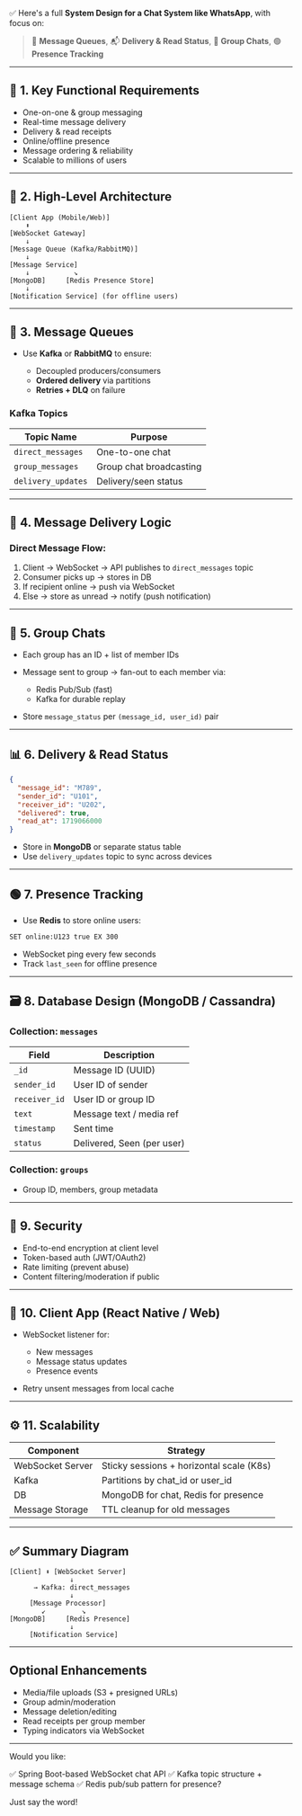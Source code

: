 ✅ Here's a full **System Design for a Chat System like WhatsApp**, with focus on:

> 📨 **Message Queues**, 📬 **Delivery & Read Status**, 👥 **Group Chats**, 🟢 **Presence Tracking**

---

## 🧭 1. **Key Functional Requirements**

* One-on-one & group messaging
* Real-time message delivery
* Delivery & read receipts
* Online/offline presence
* Message ordering & reliability
* Scalable to millions of users

---

## 🧱 2. **High-Level Architecture**

```
[Client App (Mobile/Web)]  
    ⬍  
[WebSocket Gateway]  
    ↓  
[Message Queue (Kafka/RabbitMQ)]  
    ↓  
[Message Service]  
    ↓           ↘  
[MongoDB]     [Redis Presence Store]  
    ↓  
[Notification Service] (for offline users)  
```

---

## 📨 3. **Message Queues**

* Use **Kafka** or **RabbitMQ** to ensure:

  * Decoupled producers/consumers
  * **Ordered delivery** via partitions
  * **Retries + DLQ** on failure

### Kafka Topics

| Topic Name         | Purpose                 |
| ------------------ | ----------------------- |
| `direct_messages`  | One-to-one chat         |
| `group_messages`   | Group chat broadcasting |
| `delivery_updates` | Delivery/seen status    |

---

## 💬 4. **Message Delivery Logic**

### Direct Message Flow:

1. Client → WebSocket → API publishes to `direct_messages` topic
2. Consumer picks up → stores in DB
3. If recipient online → push via WebSocket
4. Else → store as unread → notify (push notification)

---

## 👥 5. **Group Chats**

* Each group has an ID + list of member IDs
* Message sent to group → fan-out to each member via:

  * Redis Pub/Sub (fast)
  * Kafka for durable replay
* Store `message_status` per `(message_id, user_id)` pair

---

## 📊 6. **Delivery & Read Status**

```json
{
  "message_id": "M789",
  "sender_id": "U101",
  "receiver_id": "U202",
  "delivered": true,
  "read_at": 1719066000
}
```

* Store in **MongoDB** or separate status table
* Use `delivery_updates` topic to sync across devices

---

## 🟢 7. **Presence Tracking**

* Use **Redis** to store online users:

```bash
SET online:U123 true EX 300
```

* WebSocket ping every few seconds
* Track `last_seen` for offline presence

---

## 🗃️ 8. **Database Design (MongoDB / Cassandra)**

### Collection: `messages`

| Field         | Description                |
| ------------- | -------------------------- |
| `_id`         | Message ID (UUID)          |
| `sender_id`   | User ID of sender          |
| `receiver_id` | User ID or group ID        |
| `text`        | Message text / media ref   |
| `timestamp`   | Sent time                  |
| `status`      | Delivered, Seen (per user) |

### Collection: `groups`

* Group ID, members, group metadata

---

## 🔐 9. **Security**

* End-to-end encryption at client level
* Token-based auth (JWT/OAuth2)
* Rate limiting (prevent abuse)
* Content filtering/moderation if public

---

## 📲 10. **Client App (React Native / Web)**

* WebSocket listener for:

  * New messages
  * Message status updates
  * Presence events

* Retry unsent messages from local cache

---

## ⚙️ 11. **Scalability**

| Component        | Strategy                                 |
| ---------------- | ---------------------------------------- |
| WebSocket Server | Sticky sessions + horizontal scale (K8s) |
| Kafka            | Partitions by chat\_id or user\_id       |
| DB               | MongoDB for chat, Redis for presence     |
| Message Storage  | TTL cleanup for old messages             |

---

## ✅ Summary Diagram

```
[Client] ⬍ [WebSocket Server]  
               ↓  
      → Kafka: direct_messages  
               ↓  
     [Message Processor]  
        ↙         ↘  
[MongoDB]     [Redis Presence]  
               ↓  
     [Notification Service]
```

---

## Optional Enhancements

* Media/file uploads (S3 + presigned URLs)
* Group admin/moderation
* Message deletion/editing
* Read receipts per group member
* Typing indicators via WebSocket

---

Would you like:

✅ Spring Boot-based WebSocket chat API
✅ Kafka topic structure + message schema
✅ Redis pub/sub pattern for presence?

Just say the word!

